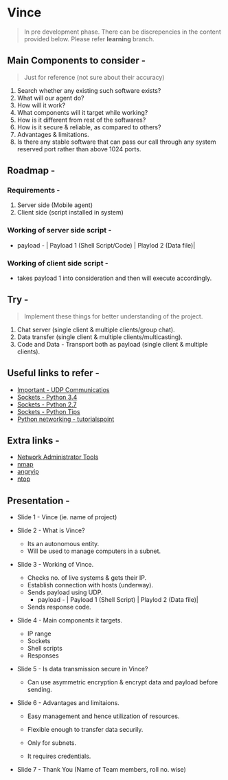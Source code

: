 # Vince
> In pre development phase.
> There can be discrepencies in the content provided below.
> Please refer **learning** branch.

## Main Components to consider -
> Just for reference (not sure about their accuracy)
1. Search whether any existing such software exists?
2. What will our agent do?
3. How will it work?
4. What components will it target while working?
5. How is it different from rest of the softwares?
6. How is it secure & reliable, as compared to others?
7. Advantages & limitations.
8. Is there any stable software that can pass our call through any system reserved port rather than above 1024 ports.

## Roadmap -
### Requirements -
1. Server side (Mobile agent)
2. Client side (script installed in system)

### Working of server side script -
* payload - | Payload 1 (Shell Script/Code) | Playlod 2 (Data file)|

### Working of client side script - 
* takes payload 1 into consideration and then will execute accordingly.

## Try -
> Implement these things for better understanding of the project.
1. Chat server (single client & multiple clients/group chat).
2. Data transfer (single client & multiple clients/multicasting).
3. Code and Data - Transport both as payload (single client & multiple clients).

## Useful links to refer -
* [Important - UDP Communicatios](https://wiki.python.org/moin/UdpCommunication)
* [Sockets - Python 3.4](https://docs.python.org/3.4/howto/sockets.html)
* [Sockets - Python 2.7](https://docs.python.org/2.7/library/socket.html)
* [Sockets - Python Tips](https://pythontips.com/2013/08/06/python-socket-network-programming/)
* [Python networking - tutorialspoint](https://www.tutorialspoint.com/python/python_networking.htm)

## Extra links -
* [Network Administrator Tools](http://www.networkmanagementsoftware.com/top-17-free-tools-for-network-administrators/)
* [nmap](https://nmap.org/)
* [angryip](http://angryip.org/)
* [ntop](http://www.ntop.org/)

## Presentation -
* Slide 1 - Vince (ie. name of project)
* Slide 2 - What is Vince?
  * Its an autonomous entity.
  * Will be used to manage computers in a subnet.
  
* Slide 3 - Working of Vince.
  * Checks no. of live systems & gets their IP.
  * Establish connection with hosts (underway).
  * Sends payload using UDP.
    * payload - | Payload 1 (Shell Script) | Playlod 2 (Data file)|
  * Sends response code.

* Slide 4 - Main components it targets.
  * IP range
  * Sockets
  * Shell scripts
  * Responses

* Slide 5 - Is data transmission secure in Vince?
  * Can use asymmetric encryption & encrypt data and payload before sending.

* Slide 6 - Advantages and limitaions.
  * Easy management and hence utilization of resources.
  * Flexible enough to transfer data securily.
  
  * Only for subnets.
  * It requires credentials.
  
* Slide 7 - Thank You (Name of Team members, roll no. wise)
